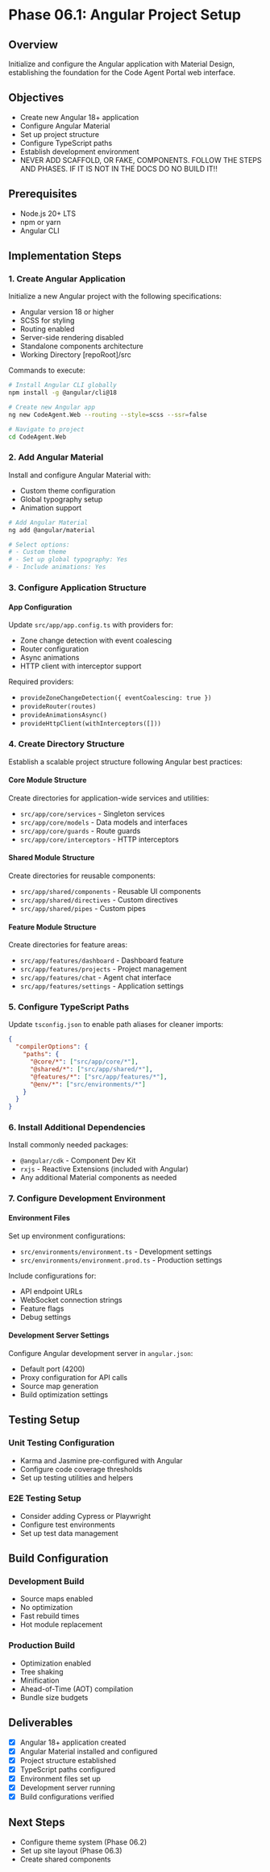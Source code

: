 # Phase 06.1: Angular Project Setup

## Overview
Initialize and configure the Angular application with Material Design, establishing the foundation for the Code Agent Portal web interface.

## Objectives
- Create new Angular 18+ application
- Configure Angular Material
- Set up project structure
- Configure TypeScript paths
- Establish development environment
- NEVER ADD SCAFFOLD, OR FAKE, COMPONENTS.  FOLLOW THE STEPS AND PHASES.  IF IT IS NOT IN THE DOCS DO NO BUILD IT!!

## Prerequisites
- Node.js 20+ LTS
- npm or yarn
- Angular CLI

## Implementation Steps

### 1. Create Angular Application

Initialize a new Angular project with the following specifications:
- Angular version 18 or higher
- SCSS for styling
- Routing enabled
- Server-side rendering disabled
- Standalone components architecture
- Working Directory [repoRoot]/src

Commands to execute:
```bash
# Install Angular CLI globally
npm install -g @angular/cli@18

# Create new Angular app
ng new CodeAgent.Web --routing --style=scss --ssr=false

# Navigate to project
cd CodeAgent.Web
```

### 2. Add Angular Material

Install and configure Angular Material with:
- Custom theme configuration
- Global typography setup
- Animation support

```bash
# Add Angular Material
ng add @angular/material

# Select options:
# - Custom theme
# - Set up global typography: Yes
# - Include animations: Yes
```

### 3. Configure Application Structure

#### App Configuration
Update `src/app/app.config.ts` with providers for:
- Zone change detection with event coalescing
- Router configuration
- Async animations
- HTTP client with interceptor support

Required providers:
- `provideZoneChangeDetection({ eventCoalescing: true })`
- `provideRouter(routes)`
- `provideAnimationsAsync()`
- `provideHttpClient(withInterceptors([]))`

### 4. Create Directory Structure

Establish a scalable project structure following Angular best practices:

#### Core Module Structure
Create directories for application-wide services and utilities:
- `src/app/core/services` - Singleton services
- `src/app/core/models` - Data models and interfaces
- `src/app/core/guards` - Route guards
- `src/app/core/interceptors` - HTTP interceptors

#### Shared Module Structure
Create directories for reusable components:
- `src/app/shared/components` - Reusable UI components
- `src/app/shared/directives` - Custom directives
- `src/app/shared/pipes` - Custom pipes

#### Feature Module Structure
Create directories for feature areas:
- `src/app/features/dashboard` - Dashboard feature
- `src/app/features/projects` - Project management
- `src/app/features/chat` - Agent chat interface
- `src/app/features/settings` - Application settings

### 5. Configure TypeScript Paths

Update `tsconfig.json` to enable path aliases for cleaner imports:

```json
{
  "compilerOptions": {
    "paths": {
      "@core/*": ["src/app/core/*"],
      "@shared/*": ["src/app/shared/*"],
      "@features/*": ["src/app/features/*"],
      "@env/*": ["src/environments/*"]
    }
  }
}
```

### 6. Install Additional Dependencies

Install commonly needed packages:
- `@angular/cdk` - Component Dev Kit
- `rxjs` - Reactive Extensions (included with Angular)
- Any additional Material components as needed

### 7. Configure Development Environment

#### Environment Files
Set up environment configurations:
- `src/environments/environment.ts` - Development settings
- `src/environments/environment.prod.ts` - Production settings

Include configurations for:
- API endpoint URLs
- WebSocket connection strings
- Feature flags
- Debug settings

#### Development Server Settings
Configure Angular development server in `angular.json`:
- Default port (4200)
- Proxy configuration for API calls
- Source map generation
- Build optimization settings

## Testing Setup

### Unit Testing Configuration
- Karma and Jasmine pre-configured with Angular
- Configure code coverage thresholds
- Set up testing utilities and helpers

### E2E Testing Setup
- Consider adding Cypress or Playwright
- Configure test environments
- Set up test data management

## Build Configuration

### Development Build
- Source maps enabled
- No optimization
- Fast rebuild times
- Hot module replacement

### Production Build
- Optimization enabled
- Tree shaking
- Minification
- Ahead-of-Time (AOT) compilation
- Bundle size budgets

## Deliverables
- [X] Angular 18+ application created
- [X] Angular Material installed and configured
- [X] Project structure established
- [X] TypeScript paths configured
- [X] Environment files set up
- [X] Development server running
- [X] Build configurations verified

## Next Steps
- Configure theme system (Phase 06.2)
- Set up site layout (Phase 06.3)
- Create shared components
